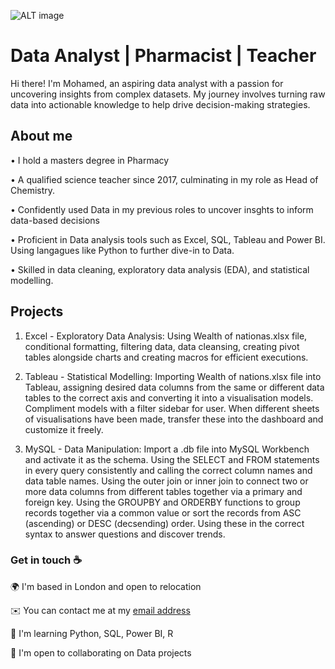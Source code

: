 ![ALT image](https://raw.githubusercontent.com/sagar-viradiya/sagar-viradiya/master/resources/banner.png)
# Data Analyst | Pharmacist | Teacher

Hi there! I'm Mohamed, an aspiring data analyst with a passion for uncovering insights from complex datasets. My journey involves turning raw data into actionable knowledge to help drive decision-making strategies.

## About me

•	I hold a masters degree in Pharmacy

•	A qualified science teacher since 2017, culminating in my role as Head of Chemistry.

• Confidently used Data in my previous roles to uncover insghts to inform data-based decisions

•	Proficient in Data analysis tools such as Excel, SQL, Tableau and Power BI. Using langagues like Python to further dive-in to Data.

•	Skilled in data cleaning, exploratory data analysis (EDA), and statistical modelling.

## Projects

1. Excel - Exploratory Data Analysis: Using Wealth of nationas.xlsx file, conditional formatting, filtering data, data cleansing, creating pivot tables alongside charts and creating macros for efficient executions.

2. Tableau - Statistical Modelling: Importing Wealth of nations.xlsx file into Tableau, assigning desired data columns from the same or different data tables to the correct axis and converting it into a visualisation models. Compliment models with a filter sidebar for user. When different sheets of visualisations have been made, transfer these into the dashboard and customize it freely.

3. MySQL - Data Manipulation: Import a .db file into MySQL Workbench and activate it as the schema. Using the SELECT and FROM statements in every query consistently and calling the correct column names and data table names. Using the outer join or inner join to connect two or more data columns from different tables together via a primary and foreign key. Using the GROUPBY and ORDERBY functions to group records together via a common value or sort the records from ASC (ascending) or DESC (decsending) order. Using these in the correct syntax to answer questions and discover trends.

### Get in touch ☕
🌍  I'm based in London and open to relocation

✉️  You can contact me at my [email address](mohamed.dahirr@gmail.com)

🧠  I'm learning Python, SQL, Power BI, R

🤝  I'm open to collaborating on Data projects
